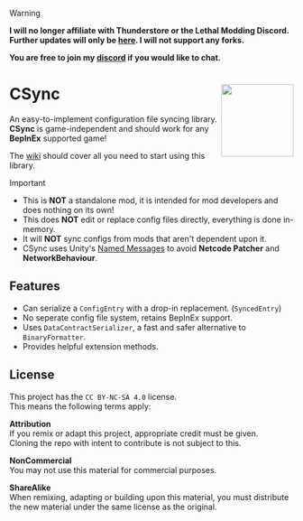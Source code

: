 > [!WARNING]
> **I will no longer affiliate with Thunderstore or the Lethal Modding Discord.<br>
> Further updates will only be [here](https://github.com/Owen3H/CSync/releases). I will not support any forks.**
> 
> **You are free to join my [discord](https://discord.gg/CMyTmUMP2P) if you would like to chat.**

# CSync <img align="right" width="128" height="128" src="https://gcdn.thunderstore.io/live/repository/icons/Owen3H-CSync-1.0.8.png.128x128_q95.png">
An easy-to-implement configuration file syncing library.<br>
**CSync** is game-independent and should work for any **BepInEx** supported game!

The [wiki](https://github.com/Owen3H/CSync/wiki) should cover all you need to start using this library.

> [!IMPORTANT]
> - This is **NOT** a standalone mod, it is intended for mod developers and does nothing on its own!<br>
> - This does **NOT** edit or replace config files directly, everything is done in-memory.<br>
> - It will **NOT** sync configs from mods that aren't dependent upon it.<br>
> - CSync uses Unity's [Named Messages](https://docs-multiplayer.unity3d.com/netcode/current/advanced-topics/message-system/custom-messages/#name-message-example) to avoid **Netcode Patcher** and **NetworkBehaviour**.

## Features
- Can serialize a `ConfigEntry` with a drop-in replacement. (`SyncedEntry`)
- No seperate config file system, retains BepInEx support.
- Uses `DataContractSerializer`, a fast and safer alternative to `BinaryFormatter`.
- Provides helpful extension methods.

## License
This project has the `CC BY-NC-SA 4.0` license.<br>
This means the following terms apply:

**Attribution**<br>
If you remix or adapt this project, appropriate credit must be given.<br>
Cloning the repo with intent to contribute is not subject to this.

**NonCommercial**<br>
You may not use this material for commercial purposes.

**ShareAlike**<br>
When remixing, adapting or building upon this material, you must
distribute the new material under the same license as the original.
